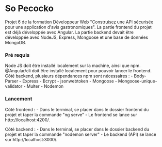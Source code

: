 # So Pecocko #

Projet 6 de la formation Développeur Web "Construisez une API sécurisée pour une application d'avis gastronomiques".
La partie frontend du projet est déjà développée avec Angular.
La partie backend devait être développée avec NodeJS, Express, Mongoose et une base de données MongoDB.

### Pré requis ###

Node JS doit être installé localement sur la machine, ainsi que npm.
@Angular/cli doit être installé localement pour pouvoir lancer le frontend.
Côté backend, plusieurs dépendances npm sont nécessaires : 
    - Body-Parser
    - Express
    - Bcrypt
    - jsonwebtoken
    - Mongoose
    - Mongoose-unique-validator
    - Multer
    - Nodemon

### Lancement ###

Côté frontend : 
    - Dans le terminal, se placer dans le dossier frontend du projet et taper la commande "ng serve"
    - Le frontend se lance sur http://localhost:4200/.

Côté backend : 
    - Dans le terminal, se placer dans le dossier backend du projet et taper la commande "nodemon server"
    - Le backend (API) se lance sur http://localhost:3000/.

